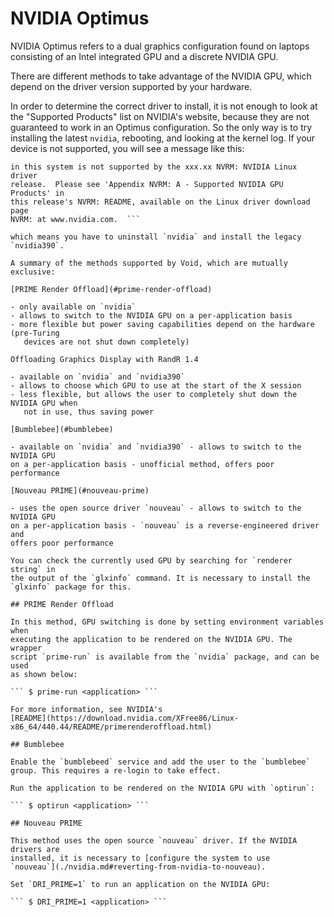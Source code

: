 # NVIDIA Optimus

NVIDIA Optimus refers to a dual graphics configuration found on laptops
consisting of an Intel integrated GPU and a discrete NVIDIA GPU.

There are different methods to take advantage of the NVIDIA GPU, which
depend on the driver version supported by your hardware.

In order to determine the correct driver to install, it is not enough to
look at the "Supported Products" list on NVIDIA's website, because they are
not guaranteed to work in an Optimus configuration. So the only way is to
try installing the latest `nvidia`, rebooting, and looking at the kernel
log. If your device is not supported, you will see a message like this:

``` NVRM: The NVIDIA GPU xxxx:xx:xx.x (PCI ID: xxxx:xxxx)  NVRM: installed
in this system is not supported by the xxx.xx NVRM: NVIDIA Linux driver
release.  Please see 'Appendix NVRM: A - Supported NVIDIA GPU Products' in
this release's NVRM: README, available on the Linux driver download page
NVRM: at www.nvidia.com.  ```

which means you have to uninstall `nvidia` and install the legacy
`nvidia390`.

A summary of the methods supported by Void, which are mutually exclusive:

[PRIME Render Offload](#prime-render-offload)

- only available on `nvidia`
- allows to switch to the NVIDIA GPU on a per-application basis
- more flexible but power saving capabilities depend on the hardware (pre-Turing
   devices are not shut down completely)

Offloading Graphics Display with RandR 1.4

- available on `nvidia` and `nvidia390`
- allows to choose which GPU to use at the start of the X session
- less flexible, but allows the user to completely shut down the NVIDIA GPU when
   not in use, thus saving power

[Bumblebee](#bumblebee)

- available on `nvidia` and `nvidia390` - allows to switch to the NVIDIA GPU
on a per-application basis - unofficial method, offers poor performance

[Nouveau PRIME](#nouveau-prime)

- uses the open source driver `nouveau` - allows to switch to the NVIDIA GPU
on a per-application basis - `nouveau` is a reverse-engineered driver and
offers poor performance

You can check the currently used GPU by searching for `renderer string` in
the output of the `glxinfo` command. It is necessary to install the
`glxinfo` package for this.

## PRIME Render Offload

In this method, GPU switching is done by setting environment variables when
executing the application to be rendered on the NVIDIA GPU. The wrapper
script `prime-run` is available from the `nvidia` package, and can be used
as shown below:

``` $ prime-run <application> ```

For more information, see NVIDIA's
[README](https://download.nvidia.com/XFree86/Linux-x86_64/440.44/README/primerenderoffload.html)

## Bumblebee

Enable the `bumblebeed` service and add the user to the `bumblebee`
group. This requires a re-login to take effect.

Run the application to be rendered on the NVIDIA GPU with `optirun`:

``` $ optirun <application> ```

## Nouveau PRIME

This method uses the open source `nouveau` driver. If the NVIDIA drivers are
installed, it is necessary to [configure the system to use
`nouveau`](./nvidia.md#reverting-from-nvidia-to-nouveau).

Set `DRI_PRIME=1` to run an application on the NVIDIA GPU:

``` $ DRI_PRIME=1 <application> ```
